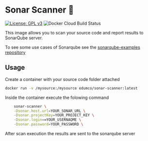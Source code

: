 # Sonar Scanner 🐳

[![License: GPL v3](https://img.shields.io/badge/License-GPLv3-blue.svg)](https://www.gnu.org/licenses/gpl-3.0)
![Docker Cloud Build Status](https://img.shields.io/docker/cloud/build/edumco/sonar-scanner)

This image allows you to scan your source code and report results to SonarQube server.

To see some use cases of Sonarqube see the [sonarqube-examples repository](https://github.com/edumco/sonarqube-examples)

## Usage

Create a container with your source code folder attached

```sh
docker run -v /mysource:/mysource edumco/sonar-scanner:latest
```

Inside the container execute the folowing command

```sh
    sonar-scanner \
    -Dsonar.host.url=YOUR_SONAR_URL \
    -Dsonar.projectKey=YOUR_PROJECT_KEY \
    -Dsonar.login==YOUR_USERNAQME \
    -Dsonar.password=YOUR_PASSWORD \
```

After scan execution the results are sent to the sonarqube server
